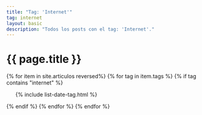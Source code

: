 ```yaml
---
title: "Tag: 'Internet'"
tag: internet
layout: basic
description: "Todos los posts con el tag: 'Internet'."
---
```


<h1>{{ page.title }}</h1>

{% for item in site.articulos reversed%}
{% for tag in item.tags %}
{% if tag contains "internet" %}
<ul>
    {% include list-date-tag.html %}
</ul>
{% endif %}
{% endfor %}
{% endfor %}
